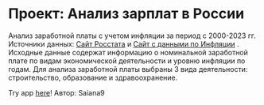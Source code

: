 # Проект: Анализ зарплат в России
Анализ заработной платы с учетом инфляции за период с 2000-2023 гг. 
Источники данных: [Сайт Росстата](https://rosstat.gov.ru/labor_market_employment_salaries) 
и [Сайт с данными по Инфляции](https://уровень-инфляции.рф/таблицы-инфляции) .
Исходные данные содержат информацию о номинальной заработной плате по видам экономической деятельности и уровню инфляции по годам.
Для анализа заработной платы выбраны 3 вида деятельности: строительство, образование и здравоохранение.

Try app [here](https://pythonproject4-qsmhunzu3is8kfz2gkyqzu.streamlit.app)!
Автор: Saiana9
